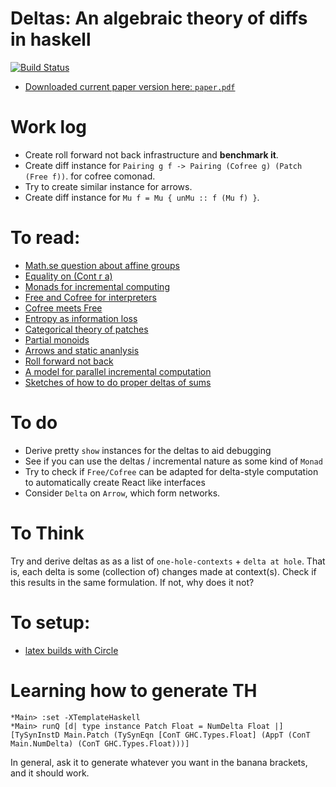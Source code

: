 # Deltas: An algebraic theory of diffs in haskell
[![Build Status](https://travis-ci.com/bollu/paper-deltas.svg?token=pjHzFXxnXziVY1C82Cs7&branch=master)](https://travis-ci.com/bollu/paper-deltas)

- [Downloaded current paper version here: `paper.pdf`](https://github.com/bollu/paper-deltas/releases)

# Work log
- Create roll forward not back infrastructure and __benchmark it__.
- Create diff instance for `Pairing g f -> Pairing (Cofree g) (Patch (Free f))`.
  for cofree comonad.
- Try to create similar instance for arrows.
- Create diff instance for `Mu f = Mu { unMu :: f (Mu f) }`.

# To read:
- [Math.se question about affine groups](https://math.stackexchange.com/questions/3096752/affine-vector-spaces-with-groups)
- [Equality on (Cont r a)](https://www.reddit.com/r/haskell/comments/ahu6jp/fun_fact_the_continuation_monad_cont_r_a_has_an/)
- [Monads for incremental computing](http://citeseerx.ist.psu.edu/viewdoc/download?doi=10.1.1.8.3014&rep=rep1&type=pdf)
- [Free and Cofree for interpreters](http://abailly.github.io/posts/free.html)
- [Cofree meets Free](http://blog.sigfpe.com/2014/05/cofree-meets-free.html)
- [Entropy as information loss](https://johncarlosbaez.wordpress.com/2011/06/02/a-characterization-of-entropy/)
- [Categorical theory of patches](https://arxiv.org/pdf/1311.3903.pdf)
- [Partial monoids](https://arxiv.org/pdf/1002.2166.pdf)
- [Arrows and static ananlysis](https://elvishjerricco.github.io/2017/03/10/profunctors-arrows-and-static-analysis.html)
- [Roll forward not back](./reading/roll-forward-not-back.pdf)
- [A model for parallel incremental computation](./reading/two-for-the-price-of-one-parallel-and-incremental-computation.pdf)
- [Sketches of how to do proper deltas of sums](./SKETCH.md)

# To do
- Derive pretty `show` instances for the deltas to aid debugging
- See if you can use the deltas / incremental nature as some kind of `Monad`
- Try to check if `Free/Cofree` can be adapted for delta-style computation
  to automatically create React like interfaces
- Consider `Delta` on `Arrow`, which form networks.
# To Think

Try and derive deltas as as a list of `one-hole-contexts` + `delta at hole`.
That is, each delta is some (collection of) changes made at context(s).
Check if this results in the same formulation. If not, why does it not?

# To setup:
- [latex builds with Circle](https://discuss.circleci.com/t/latex-pdf-building/668/4)

# Learning how to generate TH
```
*Main> :set -XTemplateHaskell
*Main> runQ [d| type instance Patch Float = NumDelta Float |]
[TySynInstD Main.Patch (TySynEqn [ConT GHC.Types.Float] (AppT (ConT Main.NumDelta) (ConT GHC.Types.Float)))]
```

In general, ask it to generate whatever you want in the banana brackets, and it 
should work.

